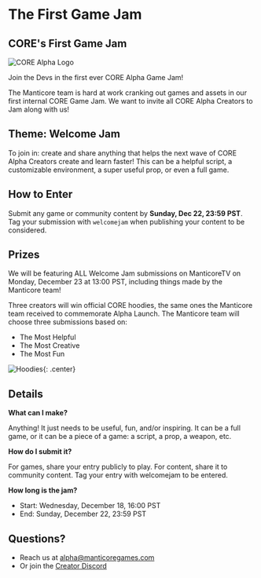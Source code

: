 # The First Game Jam

## CORE's First Game Jam

![CORE Alpha Logo](../img/Events/core_alpha_logo.png)

Join the Devs in the first ever CORE Alpha Game Jam!

The Manticore team is hard at work cranking out games and assets in our first internal CORE Game Jam. We want to invite all CORE Alpha Creators to Jam along with us!

## Theme: Welcome Jam
To join in: create and share anything that helps the next wave of CORE Alpha Creators create and learn faster!  This can be a helpful script, a customizable environment, a super useful prop, or even a full game.

## How to Enter
Submit any game or community content by **Sunday, Dec 22, 23:59 PST**. Tag your submission with `welcomejam` when publishing your content to be considered.

## Prizes

We will be featuring ALL Welcome Jam submissions on ManticoreTV on Monday, December 23 at 13:00 PST, including things made by the Manticore team!

Three creators will win official CORE hoodies, the same ones the Manticore team received to commemorate Alpha Launch. The Manticore team will choose three submissions based on:
- The Most Helpful
- The Most Creative
- The Most Fun

![Hoodies](../img/Events/hoodies.png){: .center}

## Details

**What can I make?**

Anything! It just needs to be useful, fun, and/or inspiring. It can be a full game, or it can be a piece of a game: a script, a prop, a weapon, etc.

**How do I submit it?**

For games, share your entry publicly to play. For content, share it to community content. Tag your entry with welcomejam to be entered.

**How long is the jam?**

- Start: Wednesday, December 18, 16:00 PST
- End: Sunday, December 22, 23:59 PST

## Questions?
* Reach us at alpha@manticoregames.com
* Or join the [Creator Discord](../discord/)




